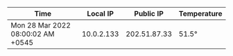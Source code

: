 | Time     | Local IP | Public IP | Temperature |
| ----------- | ----------- | ----------- | ----------- |
| Mon 28 Mar 2022 08:00:02 AM +0545      | 10.0.2.133     | 202.51.87.33  | 51.5° |
